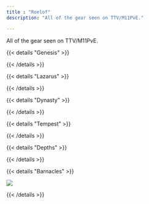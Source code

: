 ```yaml
---
title : "Roelof"
description: "All of the gear seen on TTV/M11PvE."

---
```

All of the gear seen on TTV/M11PvE.

{{< details "Genesis" >}}


    
{{< /details >}}

{{< details "Lazarus" >}}


    
{{< /details >}}

{{< details "Dynasty" >}}


    
{{< /details >}}

{{< details "Tempest" >}}


    
{{< /details >}}

{{< details "Depths" >}}


    
{{< /details >}}

{{< details "Barnacles" >}}

<a href="/images/builds/roelof/bbgear.png/" target="_blank"><img src="/images/builds/roelof/bbgear.png/"></a>
    
{{< /details >}}